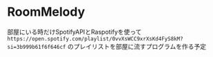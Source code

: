 # RoomMelody
部屋にいる時だけSpotifyAPIとRaspotifyを使って `https://open.spotify.com/playlist/0vvXsWCC9xrXsKd4FyS8kM?si=3b999b61f6f646cf` のプレイリストを部屋に流すプログラムを作る予定
